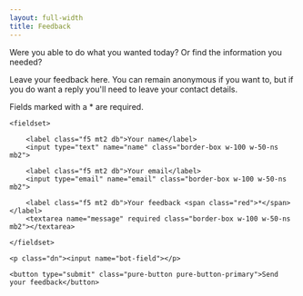 ```yaml
---
layout: full-width
title: Feedback
---
```

Were you able to do what you wanted today? Or find the information you needed?

Leave your feedback here. You can remain anonymous if you want to, but if you do want a reply you'll need to leave your contact details.

Fields marked with a <span class="red">*</span> are required.

<form class="pure-form pure-form-stacked" netlify name="feedback" action="/feedback/confirmation" netlify-honeypot="bot-field">

    <fieldset>

        <label class="f5 mt2 db">Your name</label>
        <input type="text" name="name" class="border-box w-100 w-50-ns mb2">

        <label class="f5 mt2 db">Your email</label>
        <input type="email" name="email" class="border-box w-100 w-50-ns mb2">

        <label class="f5 mt2 db">Your feedback <span class="red">*</span></label>
        <textarea name="message" required class="border-box w-100 w-50-ns mb2"></textarea>

    </fieldset>

    <p class="dn"><input name="bot-field"></p>

    <button type="submit" class="pure-button pure-button-primary">Send your feedback</button>

</form>
